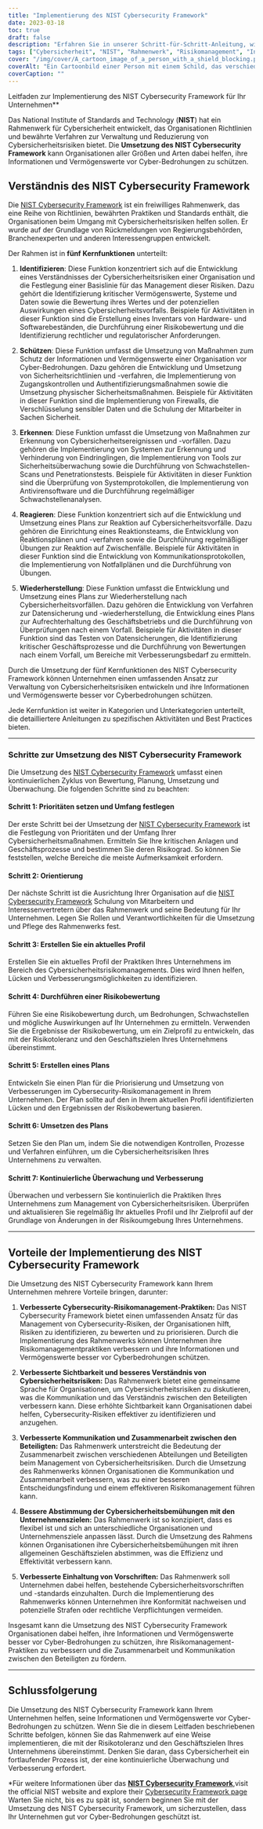 ```yaml
---
title: "Implementierung des NIST Cybersecurity Framework"
date: 2023-03-18
toc: true
draft: false
description: "Erfahren Sie in unserer Schritt-für-Schritt-Anleitung, wie Sie das NIST Cybersecurity Framework implementieren und Ihr Unternehmen vor Cyber-Bedrohungen schützen können."
tags: ["Cybersicherheit", "NIST", "Rahmenwerk", "Risikomanagement", "Informationssicherheit", "Cyber-Bedrohungen", "implementierung", "beste Praktiken", "Leitlinien", "Normen", "Cyber-Angriffe", "Risikobewertung", "Cybersicherheitsrisiko", "datenschutz", "Compliance", "IT-Sicherheit", "Netzwerksicherheit", "Vorfallreaktion", "Sicherheitsmaßnahmen", "Cybersicherheitsplan"]
cover: "/img/cover/A_cartoon_image_of_a_person_with_a_shield_blocking.png"
coverAlt: "Ein Cartoonbild einer Person mit einem Schild, das verschiedene Cyberangriffe abwehrt."
coverCaption: ""
---
```

 Leitfaden zur Implementierung des NIST Cybersecurity Framework für Ihr Unternehmen**

Das National Institute of Standards and Technology (**NIST**) hat ein Rahmenwerk für Cybersicherheit entwickelt, das Organisationen Richtlinien und bewährte Verfahren zur Verwaltung und Reduzierung von Cybersicherheitsrisiken bietet. Die **Umsetzung des NIST Cybersecurity Framework** kann Organisationen aller Größen und Arten dabei helfen, ihre Informationen und Vermögenswerte vor Cyber-Bedrohungen zu schützen.

## Verständnis des NIST Cybersecurity Framework

Die [NIST Cybersecurity Framework](https://www.nist.gov/itl/smallbusinesscyber/planning-guides/nist-cybersecurity-framework) ist ein freiwilliges Rahmenwerk, das eine Reihe von Richtlinien, bewährten Praktiken und Standards enthält, die Organisationen beim Umgang mit Cybersicherheitsrisiken helfen sollen. Er wurde auf der Grundlage von Rückmeldungen von Regierungsbehörden, Branchenexperten und anderen Interessengruppen entwickelt.

Der Rahmen ist in **fünf Kernfunktionen** unterteilt:

1. **Identifizieren**: Diese Funktion konzentriert sich auf die Entwicklung eines Verständnisses der Cybersicherheitsrisiken einer Organisation und die Festlegung einer Basislinie für das Management dieser Risiken. Dazu gehört die Identifizierung kritischer Vermögenswerte, Systeme und Daten sowie die Bewertung ihres Wertes und der potenziellen Auswirkungen eines Cybersicherheitsvorfalls. Beispiele für Aktivitäten in dieser Funktion sind die Erstellung eines Inventars von Hardware- und Softwarebeständen, die Durchführung einer Risikobewertung und die Identifizierung rechtlicher und regulatorischer Anforderungen.

2. **Schützen**: Diese Funktion umfasst die Umsetzung von Maßnahmen zum Schutz der Informationen und Vermögenswerte einer Organisation vor Cyber-Bedrohungen. Dazu gehören die Entwicklung und Umsetzung von Sicherheitsrichtlinien und -verfahren, die Implementierung von Zugangskontrollen und Authentifizierungsmaßnahmen sowie die Umsetzung physischer Sicherheitsmaßnahmen. Beispiele für Aktivitäten in dieser Funktion sind die Implementierung von Firewalls, die Verschlüsselung sensibler Daten und die Schulung der Mitarbeiter in Sachen Sicherheit.

3. **Erkennen**: Diese Funktion umfasst die Umsetzung von Maßnahmen zur Erkennung von Cybersicherheitsereignissen und -vorfällen. Dazu gehören die Implementierung von Systemen zur Erkennung und Verhinderung von Eindringlingen, die Implementierung von Tools zur Sicherheitsüberwachung sowie die Durchführung von Schwachstellen-Scans und Penetrationstests. Beispiele für Aktivitäten in dieser Funktion sind die Überprüfung von Systemprotokollen, die Implementierung von Antivirensoftware und die Durchführung regelmäßiger Schwachstellenanalysen.

4. **Reagieren**: Diese Funktion konzentriert sich auf die Entwicklung und Umsetzung eines Plans zur Reaktion auf Cybersicherheitsvorfälle. Dazu gehören die Einrichtung eines Reaktionsteams, die Entwicklung von Reaktionsplänen und -verfahren sowie die Durchführung regelmäßiger Übungen zur Reaktion auf Zwischenfälle. Beispiele für Aktivitäten in dieser Funktion sind die Entwicklung von Kommunikationsprotokollen, die Implementierung von Notfallplänen und die Durchführung von Übungen.

5. **Wiederherstellung**: Diese Funktion umfasst die Entwicklung und Umsetzung eines Plans zur Wiederherstellung nach Cybersicherheitsvorfällen. Dazu gehören die Entwicklung von Verfahren zur Datensicherung und -wiederherstellung, die Entwicklung eines Plans zur Aufrechterhaltung des Geschäftsbetriebs und die Durchführung von Überprüfungen nach einem Vorfall. Beispiele für Aktivitäten in dieser Funktion sind das Testen von Datensicherungen, die Identifizierung kritischer Geschäftsprozesse und die Durchführung von Bewertungen nach einem Vorfall, um Bereiche mit Verbesserungsbedarf zu ermitteln.

Durch die Umsetzung der fünf Kernfunktionen des NIST Cybersecurity Framework können Unternehmen einen umfassenden Ansatz zur Verwaltung von Cybersicherheitsrisiken entwickeln und ihre Informationen und Vermögenswerte besser vor Cyberbedrohungen schützen.


Jede Kernfunktion ist weiter in Kategorien und Unterkategorien unterteilt, die detailliertere Anleitungen zu spezifischen Aktivitäten und Best Practices bieten.

______

### Schritte zur Umsetzung des NIST Cybersecurity Framework

Die Umsetzung des [NIST Cybersecurity Framework](https://www.nist.gov/itl/smallbusinesscyber/planning-guides/nist-cybersecurity-framework) umfasst einen kontinuierlichen Zyklus von Bewertung, Planung, Umsetzung und Überwachung. Die folgenden Schritte sind zu beachten:

#### Schritt 1: Prioritäten setzen und Umfang festlegen

Der erste Schritt bei der Umsetzung der [NIST Cybersecurity Framework](https://www.nist.gov/itl/smallbusinesscyber/planning-guides/nist-cybersecurity-framework) ist die Festlegung von Prioritäten und der Umfang Ihrer Cybersicherheitsmaßnahmen. Ermitteln Sie Ihre kritischen Anlagen und Geschäftsprozesse und bestimmen Sie deren Risikograd. So können Sie feststellen, welche Bereiche die meiste Aufmerksamkeit erfordern.

#### Schritt 2: Orientierung

Der nächste Schritt ist die Ausrichtung Ihrer Organisation auf die [NIST Cybersecurity Framework](https://www.nist.gov/itl/smallbusinesscyber/planning-guides/nist-cybersecurity-framework) Schulung von Mitarbeitern und Interessenvertretern über das Rahmenwerk und seine Bedeutung für Ihr Unternehmen. Legen Sie Rollen und Verantwortlichkeiten für die Umsetzung und Pflege des Rahmenwerks fest.

#### Schritt 3: Erstellen Sie ein aktuelles Profil

Erstellen Sie ein aktuelles Profil der Praktiken Ihres Unternehmens im Bereich des Cybersicherheitsrisikomanagements. Dies wird Ihnen helfen, Lücken und Verbesserungsmöglichkeiten zu identifizieren.

#### Schritt 4: Durchführen einer Risikobewertung

Führen Sie eine Risikobewertung durch, um Bedrohungen, Schwachstellen und mögliche Auswirkungen auf Ihr Unternehmen zu ermitteln. Verwenden Sie die Ergebnisse der Risikobewertung, um ein Zielprofil zu entwickeln, das mit der Risikotoleranz und den Geschäftszielen Ihres Unternehmens übereinstimmt.

#### Schritt 5: Erstellen eines Plans

Entwickeln Sie einen Plan für die Priorisierung und Umsetzung von Verbesserungen im Cybersecurity-Risikomanagement in Ihrem Unternehmen. Der Plan sollte auf den in Ihrem aktuellen Profil identifizierten Lücken und den Ergebnissen der Risikobewertung basieren.

#### Schritt 6: Umsetzen des Plans

Setzen Sie den Plan um, indem Sie die notwendigen Kontrollen, Prozesse und Verfahren einführen, um die Cybersicherheitsrisiken Ihres Unternehmens zu verwalten.

#### Schritt 7: Kontinuierliche Überwachung und Verbesserung

Überwachen und verbessern Sie kontinuierlich die Praktiken Ihres Unternehmens zum Management von Cybersicherheitsrisiken. Überprüfen und aktualisieren Sie regelmäßig Ihr aktuelles Profil und Ihr Zielprofil auf der Grundlage von Änderungen in der Risikoumgebung Ihres Unternehmens.

______

## Vorteile der Implementierung des NIST Cybersecurity Framework

Die Umsetzung des NIST Cybersecurity Framework kann Ihrem Unternehmen mehrere Vorteile bringen, darunter:

1. **Verbesserte Cybersecurity-Risikomanagement-Praktiken:** Das NIST Cybersecurity Framework bietet einen umfassenden Ansatz für das Management von Cybersecurity-Risiken, der Organisationen hilft, Risiken zu identifizieren, zu bewerten und zu priorisieren. Durch die Implementierung des Rahmenwerks können Unternehmen ihre Risikomanagementpraktiken verbessern und ihre Informationen und Vermögenswerte besser vor Cyberbedrohungen schützen.

2. **Verbesserte Sichtbarkeit und besseres Verständnis von Cybersicherheitsrisiken:** Das Rahmenwerk bietet eine gemeinsame Sprache für Organisationen, um Cybersicherheitsrisiken zu diskutieren, was die Kommunikation und das Verständnis zwischen den Beteiligten verbessern kann. Diese erhöhte Sichtbarkeit kann Organisationen dabei helfen, Cybersecurity-Risiken effektiver zu identifizieren und anzugehen.

3. **Verbesserte Kommunikation und Zusammenarbeit zwischen den Beteiligten:** Das Rahmenwerk unterstreicht die Bedeutung der Zusammenarbeit zwischen verschiedenen Abteilungen und Beteiligten beim Management von Cybersicherheitsrisiken. Durch die Umsetzung des Rahmenwerks können Organisationen die Kommunikation und Zusammenarbeit verbessern, was zu einer besseren Entscheidungsfindung und einem effektiveren Risikomanagement führen kann.

4. **Bessere Abstimmung der Cybersicherheitsbemühungen mit den Unternehmenszielen:** Das Rahmenwerk ist so konzipiert, dass es flexibel ist und sich an unterschiedliche Organisationen und Unternehmensziele anpassen lässt. Durch die Umsetzung des Rahmens können Organisationen ihre Cybersicherheitsbemühungen mit ihren allgemeinen Geschäftszielen abstimmen, was die Effizienz und Effektivität verbessern kann.

5. **Verbesserte Einhaltung von Vorschriften:** Das Rahmenwerk soll Unternehmen dabei helfen, bestehende Cybersicherheitsvorschriften und -standards einzuhalten. Durch die Implementierung des Rahmenwerks können Unternehmen ihre Konformität nachweisen und potenzielle Strafen oder rechtliche Verpflichtungen vermeiden.

Insgesamt kann die Umsetzung des NIST Cybersecurity Framework Organisationen dabei helfen, ihre Informationen und Vermögenswerte besser vor Cyber-Bedrohungen zu schützen, ihre Risikomanagement-Praktiken zu verbessern und die Zusammenarbeit und Kommunikation zwischen den Beteiligten zu fördern.

______

## Schlussfolgerung

Die Umsetzung des NIST Cybersecurity Framework kann Ihrem Unternehmen helfen, seine Informationen und Vermögenswerte vor Cyber-Bedrohungen zu schützen. Wenn Sie die in diesem Leitfaden beschriebenen Schritte befolgen, können Sie das Rahmenwerk auf eine Weise implementieren, die mit der Risikotoleranz und den Geschäftszielen Ihres Unternehmens übereinstimmt. Denken Sie daran, dass Cybersicherheit ein fortlaufender Prozess ist, der eine kontinuierliche Überwachung und Verbesserung erfordert.

*Für weitere Informationen über das [**NIST Cybersecurity Framework**](https://www.nist.gov/cyberframework),visit the official NIST website and explore their [Cybersecurity Framework page](https://www.nist.gov/itl/smallbusinesscyber/planning-guides/nist-cybersecurity-framework) Warten Sie nicht, bis es zu spät ist, sondern beginnen Sie mit der Umsetzung des NIST Cybersecurity Framework, um sicherzustellen, dass Ihr Unternehmen gut vor Cyber-Bedrohungen geschützt ist.


